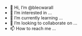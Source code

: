 - 👋 Hi, I’m @blecwarall
- 👀 I’m interested in ...
- 🌱 I’m currently learning ...
- 💞️ I’m looking to collaborate on ...
- 📫 How to reach me ...

<!---
blecwarall/blecwarall is a ✨ special ✨ repository because its `README.md` (this file) appears on your GitHub profile.
You can click the Preview link to take a look at your changes.
--->

